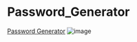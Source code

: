 # Password_Generator
[Password Generator](https://ralasi.github.io/Password_Generator)
![image](https://user-images.githubusercontent.com/128724283/236988816-4b913750-1db4-43f0-9f59-2fe4b6147ee6.png)
